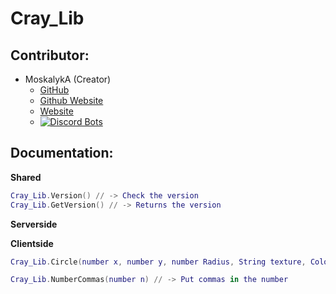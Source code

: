 # Cray_Lib

## Contributor:

* MoskalykA (Creator)
  * [GitHub](https://github.com/MoskalykA)
  * [Github Website](https://moskalyka.github.io/)
  * [Website](https://cray-dev.fr/)
  * [![Discord Bots](https://top.gg/api/widget/617138885125996574.svg)](https://top.gg/bot/617138885125996574)

## Documentation:

**Shared**
```lua
Cray_Lib.Version() // -> Check the version
Cray_Lib.GetVersion() // -> Returns the version
```
**Serverside**

**Clientside**
```lua
Cray_Lib.Circle(number x, number y, number Radius, String texture, Color color) // -> Draw a circle
```
```lua
Cray_Lib.NumberCommas(number n) // -> Put commas in the number
```
